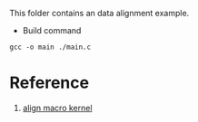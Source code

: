 This folder contains an data alignment example.

- Build command


``` shell
gcc -o main ./main.c
```


# Reference

1. [align macro kernel](https://stackoverflow.com/questions/13122846/align-macro-kernel#answer-13123436)
